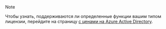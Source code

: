 > [!NOTE]
> Чтобы узнать, поддерживаются ли определенные функции вашим типом лицензии, перейдите на страницу [с ценами на Azure Active Directory](https://azure.microsoft.com/pricing/details/active-directory/). 

